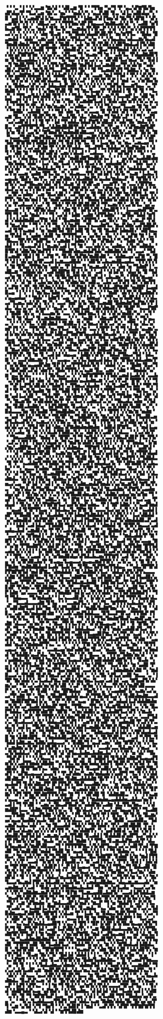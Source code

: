 ▝▝▝▃▝▐▝▝▞▃▃▆▝▇▞▟▝▝▟▊▃▆▝▉▝▝▝▜▜▅▝▚▞▜▝▛▝▄▃▚▛▇▜▙▜▅▟▛▟▄▞▛▝▜▃▞▃▅▝▇▞▃▝▅▞▝▝▅▟▞▞▚▝▄▃▛▟▉▝▊▃▝▟▐▃▚▟▉▟▄▞▚▝▉▝▄▟▐▝▞▃▅▟▛▟▐▞▆▃▃▛▇▜▜▜▞▝▐▟▆▃▛▟▐▜▅▞▟▝▇▞▜▞▟▛▇▝▝▟▚▃▅▜▛▞▚▜▝▞▝▟█▃▞▃▞▝▞▜▜▜▅▞▟▛▐▜▄▃▃▞▆▟▇▃▟▞▟▝▚▝▃▟▉▝▅▜▙▃▆▜▙▝▛▞▃▝▅▟▞▝▊▜▃▜▞▝▚▃▆▟▄▜▚▜▛▃▛▝▞▟▝▞▛▞▚▞▞▟▜▜▜▜▃▞▞▃▚▝▞▝▝▞▝▟▅▝▉▃▆▝▝▜▞▜▙▟▞▟▄▟▛▟▉▞▛▝▅▞▆▜▜▃▝▝█▟▄▝█▃▅▟▟▝▝▟▟▞▝▃▆▞▃▟▝▟▟▞▃▜▜▟▃▞▚▞▅▝▝▃▚▜▄▃▙▃▚▟▃▃▆▞▙▃▟▜▅▟▊▟▆▟▞▜▜▞▄▟▛▜▞▝▇▟▊▃▝▃▙▝▆▝▊▞▛▟▊▞▞▟▉▜▅▟▃▟▐▜▞▟▇▝▐▞▞▞▞▞▞▞▙▟▉▝▛▜▛▝▝▟▅▟▊▟▚▝▃▝▟▝█▃▞▜▜▜▅▟▟▝▟▞▞▃▞▃▞▞▟▞▄▛▇▛▇▜▅▝▞▞▄▞▛▃▝▟▜▃▄▝▜▝▅▃▅▞▜▝▆▝▝▃▙▜▃▝▛▟▄▟▇▟▉▜▅▝▊▜▟▃▄▟▟▃▚▝▛▟▝▝▝▜▞▜▄▞▚▜▚▞▃▞▞▃▝▟▛▟▊▜▃▞▅▃▞▜▞▝▉▟▐▃▜▝▇▟█▞▛▜▝▟▝▃▚▜▜▞▆▜▅▟▇▝▆▟▜▟▐▃▞▃▆▟▉▃▞▜▚▞▟▞▆▝▚▟▞▟▊▞▃▛▇▜▚▝▇▞▙▜▞▜▃▃▛▜▅▜▜▝█▞▝▝▉▝▜▃▅▟▛▟▜▝▜▟▇▃▚▝▅▝▇▞▙▞▄▟▇▛▇▟▄▟▜▝▟▝▟▟▅▛▐▞▞▝▛▝▆▝▃▃▅▝▆▟▝▜▜▟▝▝▛▞▝▟▚▜▞▝▝▝▅▜▚▞▟▝▞▟▛▟▛▟▃▟▃▝█▝▉▞▞▃▛▝▐▞▛▞▛▝▚▛▐▝▅▟▝▃▝▞▅▜▙▞▙▞▄▝█▟▅▃▞▟▚▞▃▛▐▟▄▃▙▟▚▟▛▝▅▝▞▞▟▝▞▝▞▜▟▜▄▜▃▃▆▜▄▃▝▃▝▛▇▟▇▝▞▝▐▝▛▝▐▝▄▜▅▞▛▟▊▝▉▝▜▝▆▃▜▃▄▞▛▝▛▟▟▟▐▝▉▝▉▝▉▝▝▜▃▞▚▝▝▜▜▃▅▜▟▞▟▟█▝▉▜▝▝▝▝▜▟▄▝▅▟▅▜▞▃▆▞▚▜▃▃▆▛▐▃▝▟█▝▆▝▜▜▄▟▜▝▟▝▐▃▚▜▝▝▝▞▆▝▞▜▅▝▛▃▆▟▆▜▃▟▐▝▉▟▞▃▙▞▅▜▚▜▞▃▚▞▃▞▄▝▝▜▜▝▚▜▚▃▛▞▆▞▅▃▆▞▝▃▚▟▆▃▝▃▝▞▟▝▜▞▄▃▞▜▃▃▅▝▇▝▆▝▄▞▝▝▜▟█▞▝▃▙▟█▝▄▞▝▝▜▟▝▟▅▝▆▝▚▞▃▃▄▝▉▝▛▟▟▝▟▜▝▜▛▝▞▝▛▃▄▃▆▝█▃▝▞▟▝▉▟▛▞▜▞▙▝▚▃▙▜▙▝▟▃▝▟▆▟▆▝▜▝▇▟▞▃▛▝▐▝▜▝▃▟▜▝▃▞▃▟▛▟▐▝▐▝█▝▛▝▐▟▝▜▚▟▟▃▜▟▄▛▇▜▞▟█▃▛▞▚▟▞▜▙▝▅▟▃▜▚▝▉▃▝▃▆▜▜▜▛▜▞▜▃▞▟▟▇▟█▟▉▜▚▟▞▃▟▟▅▞▚▞▛▃▆▝▝▞▟▜▅▟▇▜▟▛▐▞▅▝▊▟▝▃▄▜▞▝▇▜▅▟▜▞▅▟▅▟▊▟▇▃▄▞▝▟▄▜▞▞▙▜▞▃▆▝▊▝█▞▙▝▇▝▚▃▃▞▜▟▛▝▅▟▜▟▆▃▜▜▜▞▅▜▟▟▊▃▅▟▛▞▟▞▛▝▜▜▞▝▃▝▛▃▟▝▞▟▛▜▟▞▜▛▇▜▙▜▜▟█▟▐▟▊▞▜▝▉▟▐▜▞▜▃▝▊▝▐▃▄▜▅▝▅▝▅▃▝▃▅▃▄▞▜▝▊▝▉▜▟▝▞▃▞▃▛▟▇▝▛▝▞▟▚▜▚▟▟▃▝▜▃▟▜▜▃▜▟▟▄▞▚▜▅▛▇▟▆▝▝▟▜▝▝▟▇▝▇▝▝▜▜▟▚▟▛▟▝▃▅▞▞▟▃▟▝▝▃▟▃▃▝▝▞▝▚▟▜▟▜▝▝▜▞▝▝▃▆▜▝▝▞▟▄▜▙▃▝▟▄▞▙▜▝▟▞▝▅▟▊▟▇▜▅▟▉▟▚▃▚▝▝▝▄▞▟▞▚▃▟▟▉▟▅▝▆▞▙▟▄▝▟▟▞▝▐▃▞▝▅▞▜▃▟▝▞▜▜▝▉▃▞▞▙▝▄▟▄▟▅▜▞▝▝▜▟▞▜▃▞▞▛▞▞▟▞▝▚▞▅▞▆▟▟▃▙▞▜▝▃▝▃▟▞▝▝▛▐▜▅▞▞▞▚▝▊▟▚▝▅▟▟▟▄▞▚▟▃▜▚▞▃▃▅▝▄▟▆▝█▜▃▜▄▝▚▝▟▃▅▃▃▜▜▞▚▟▐▟▜▝▟▞▙▝▚▃▆▝▐▃▙▃▜▃▄▃▙▝█▟▚▝▆▞▛▃▝▃▛▃▛▟▇▞▞▟▃▟▇▟▜▞▄▃▙▞▆▟▄▃▛▝▊▝▇▜▙▜▝▞▆▜▞▞▚▃▛▜▙▃▅▞▟▟▝▟▜▝▟▃▆▝▟▝▛▟▛▃▅▝▃▃▆▜▚▝▅▝▃▃▚▜▛▛▇▃▟▃▛▃▚▞▃▜▚▜▙▜▚▟▜▝▝▜▄▝▟▜▛▟▜▞▃▞▚▃▚▛▇▞▆▝█▝▐▟▊▜▚▟▝▝▚▝▃▜▛▃▚▟▅▞▝▃▅▝▇▃▞▟▊▞▝▃▛▜▄▞▄▝█▝▜▟▝▟▝▟▛▝▇▞▟▜▜▃▙▝▛▞▛▜▚▝▇▞▆▞▅▟▐▝▆▝▅▟▛▃▟▟▃▟▚▜▝▜▙▟▄▜▜▟▅▜▞▟▉▟▐▞▅▞▛▝▅▜▞▞▄▝▛▃▟▃▃▞▞▃▞▝▊▝▜▟▞▝▛▞▛▟▛▟▉▟▛▟▝▜▚▃▅▞▛▞▃▞▙▜▃▝▄▞▃▟▃▃▆▝▐▝▛▝▟▛▇▞▟▃▛▝▝▟▆▝█▝▐▟▜▞▟▜▝▟▆▟▉▜▝▝▐▃▃▃▅▟▛▜▛▃▜▜▝▜▝▃▙▝▆▟▞▝▝▝▜▝▃▞▟▝▐▟▆▝▃▟▆▝▟▜▜▟▆▞▝▝▅▜▙▞▜▟▟▝▆▜▟▝▞▟▟▟▆▟▉▃▞▛▇▝▟▟▝▝█▃▅▟▅▝▟▜▛▜▞▃▅▝▉▞▞▝▅▞▝▃▆▃▛▝▛▟▜▝▆▃▞▟▄▝▝▜▝▃▚▜▝▜▄▝▞▞▆▟▜▃▃▜▚▃▃▟▆▜▃▝▆▃▛▟▆▞▃▟▜▟█▟▚▃▟▝▊▜▚▃▅▟▝▝▅▝▅▟▉▜▟▝▉▛▐▟█▝█▝▅▝▉▝▇▃▙▛▐▟▅▟▊▞▝▟█▜▄▃▅▝▛▟▟▝▚▝▄▟▅▝▟▟▊▝▆▝▛▜▜▜▄▞▃▝▄▞▙▞▃▜▄▝▞▝▄▝▄▛▇▝▇▝▐▃▜▜▙▃▃▜▛▞▛▞▜▟▛▜▄▝▞▃▆▟▆▝▐▟▆▞▞▝▆▝▚▛▇▟▞▝▚▝▜▟▆▝▟▞▝▝▊▟▟▝▝▝▉▃▄▃▛▟▐▝▅▃▆▞▃▟▐▝▜▝▇▝▃▃▚▟▞▞▃▝▄▟▆▃▝▞▙▞▚▟▇▟▄▝▉▜▛▟▝▟▇▞▆▞▆▟▜▜▝▝▝▜▙▟▛▟▅▃▆▟▟▜▟▞▚▟▇▟▇▞▟▞▜▝▃▃▞▝▜▟▊▃▅▟▛▝█▟▐▝▊▝▃▛▇▝▚▝▉▞▙▞▙▛▇▞▆▟▉▟▇▝▃▝▟▟▆▃▄▞▃▛▇▝▚▝█▜▝▟▐▝▟▞▄▞▅▜▛▃▃▟▐▃▆▃▃▟█▟▞▝▝▟▉▜▞▃▙▃▅▟█▃▄▟▃▝▜▜▚▜▚▜▚▝▇▝▉▜▄▞▛▛▇▞▆▝▄▟▞▃▝▛▐▟▃▃▜▝▅▃▆▃▟▞▞▃▝▟▅▝▅▝▜▟▆▛▐▝▃▟█▃▆▝▚▟█▟▞▟▞▝▃▟▜▟█▛▇▝▊▟▝▞▚▞▝▃▟▝▝▟▐▟▚▞▝▟▄▞▙▝█▝▜▟▃▞▆▝█▝▞▜▚▛▐▃▜▝▚▝▉▜▙▜▅▜▜▝▛▞▚▟▚▟▝▃▙▃▆▞▚▝▐▜▜▞▆▃▄▞▝▞▝▝▞▝▟▝▆▝▛▃▙▞▅▞▆▞▅▝▛▟▆▞▆▞▚▟▊▃▝▃▙▞▃▞▛▟▜▝▉▞▚▜▅▜▜▞▃▛▇▝▄▜▚▝▉▞▛▟▆▞▞▟▟▃▝▝▚▛▇▟▝▟▚▝▛▟▟▃▟▛▇▟▛▝▅▟█▛▐▃▄▟▉▃▄▝▐▝▞▝▐▝▆▞▙▃▜▟▅▝▞▜▞▜▞▟▜▝▇▃▝▞▝▝▆▟▛▝▟▞▛▞▚▜▄▟▆▟▚▞▄▃▄▟▄▞▝▝▇▟▞▝▐▟▆▜▝▃▄▝▞▝▞▝▐▟▅▃▞▝▞▜▚▃▚▞▙▟▛▟▟▝▞▞▟▃▃▞▜▃▅▃▚▟▞▟▚▝▊▞▚▝▃▃▞▜▅▛▐▞▙▝▇▞▜▃▅▟█▝█▟▅▟▆▜▄▛▇▞▞▛▐▟▃▝▟▃▚▞▃▞▚▜▄▞▞▝▅▃▛▃▝▞▄▟▜▃▟▝▉▟▞▟▆▟▊▞▛▝█▟▛▝▚▃▃▛▇▛▐▝▇▟▉▝▉▞▄▝▚▜▃▃▅▞▙▝▃▃▝▞▜▟▟▜▅▃▜▝▟▝▞▟▚▞▅▟▉▞▚▞▝▃▜▝▚▃▜▝▇▝▟▃▞▝▊▃▆▟▆▟▇▃▃▝▞▝▃▝▅▟▊▝▝▟▆▃▆▜▚▞▜▝█▃▚▝▜▞▄▃▃▝▞▝▝▞▞▜▃▝▞▟▊▟▇▟▝▝▉▟▉▃▜▝▄▜▅▃▞▟▜▞▃▞▚▞▃▝▜▜▄▝▟▃▚▞▅▛▐▜▝▞▃▝▜▜▞▜▚▝▅▃▜▜▃▞▝▜▞▞▆▝▃▃▚▜▛▛▐▃▜▝▜▝▟▃▙▝▄▃▆▞▃▟▐▞▅▞▟▞▆▞▅▟▅▜▄▛▐▟▉▃▛▜▅▛▇▜▄▃▟▟▄▜▅▃▟▞▚▝▝▞▜▛▐▃▞▜▄▜▟▃▄▝▟▃▄▞▝▃▙▜▃▃▝▃▅▜▝▟▅▝▐▃▄▜▟▝▃▜▜▃▚▟▆▜▛▟▊▞▆▞▛▝▟▜▚▝▉▜▃▞▙▝▛▟▄▜▞▝▅▞▆▟▛▝▃▛▇▞▛▝▃▜▞▜▄▟▊▞▃▝▇▟▆▜▜▞▞▟▄▟▛▟▉▝▆▃▞▟█▞▜▟▜▟▊▟▊▞▝▞▞▜▙▃▜▃▅▟▜▛▐▟█▃▟▜▅▃▜▞▝▝▊▞▝▞▞▜▃▞▜▜▛▟▚▝▉▝▆▝▊▝▃▟▐▟▝▟▄▃▄▝▐▟█▞▞▟▜▞▝▜▟▃▛▜▙▃▞▜▟▝▐▟▃▝▇▝▞▝▃▃▛▟▆▃▆▞▜▝▞▝▃▃▄▃▝▃▚▜▃▜▄▟▃▟▐▟▃▜▛▝█▜▙▞▟▟▃▟▅▞▛▞▚▞▙▜▙▞▄▃▄▟▛▟▆▝▊▛▐▞▃▞▛▜▜▟▟▞▙▜▝▝▟▟▟▝▞▃▝▝█▟▆▝▉▃▞▜▚▝█▟▚▟▛▃▛▟▝▟▅▜▚▝█▟▞▜▜▜▞▃▚▃▆▝▉▃▝▃▅▞▝▟▆▝▝▜▅▟▟▞▚▞▆▝▄▃▜▞▟▃▝▝▝▝▐▝▇▞▙▃▞▃▝▞▝▞▆▛▇▜▛▜▚▜▜▟▞▃▅▟▐▃▟▞▟▝▃▃▙▝▃▜▜▟▜▝▐▟▝▟▅▝▟▝▅▞▛▜▄▟▟▞▄▃▙▟▆▃▆▝▞▃▞▞▛▃▛▝█▜▛▝▞▞▝▜▅▝▚▛▐▃▛▜▞▟▊▟▞▞▜▟▅▜▝▃▜▜▅▃▞▟▄▟▅▝▝▟▄▜▃▟▆▜▃▜▟▞▝▜▛▞▜▟▝▝▛▝▚▞▙▜▄▟▆▝▇▝▜▞▜▟▉▝█▜▝▝█▟▝▞▝▞▜▜▛▃▝▃▚▝▝▜▙▜▃▝▚▞▆▝▄▟▐▃▞▟▊▝▃▝▜▟▄▜▛▃▝▟▞▟▅▟▞▞▚▝▆▜▅▝▅▜▝▜▜▟▆▝▇▟▝▟▛▝▟▝▚▝▇▃▅▜▙▝▛▟▊▟▟▞▆▞▛▝▛▃▜▃▞▞▃▟▆▃▛▃▚▞▝▜▙▃▟▃▚▟▅▝▚▜▟▜▄▝▉▟▊▃▙▟▇▞▄▝▐▟▜▟█▜▙▝▊▃▟▃▞▝▃▝▐▃▝▃▜▞▟▟▛▞▙▟▉▝▚▞▚▝▉▟▃▃▃▜▅▝▉▞▙▟▇▝▛▜▅▟█▟▆▞▚▝▉▞▃▃▝▞▝▝█▜▜▝▞▞▆▞▆▝▅▟▆▝▃▝▄▟▝▛▐▟▞▝▜▞▙▞▝▜▙▜▛▝▅▝▜▟█▟▛▞▙▝▇▞▄▞▟▞▚▝▆▝▐▜▄▟▉▃▅▟▜▃▙▃▟▜▞▞▚▃▆▃▞▞▞▛▇▞▃▝▉▜▞▜▄▝█▝▐▜▜▞▜▝▚▞▛▟█▞▄▞▟▝▅▝▟▞▟▞▃▞▃▜▜▟▝▛▐▟▝▟▆▃▚▛▇▟▆▟▅▟▆▟▅▝▐▟▉▟▐▛▇▜▃▝▚▝▅▟▐▃▄▝▞▞▃▟▄▝▊▝▆▝▞▞▟▃▙▜▜▟▉▃▜▞▃▝▟▟▜▞▞▃▟▛▐▞▟▃▃▝▝▞▃▞▟▞▛▝▝▜▅▃▃▟█▟▞▝▆▟▄▜▚▝█▜▛▃▜▝▜▝▆▜▟▞▝▞▃▃▚▜▙▃▛▟▊▛▐▜▃▜▜▞▝▃▛▃▚▜▜▝▐▜▄▞▞▟▄▟▚▞▜▝▆▟▜▞▟▟▛▞▙▟▐▟▐▝▞▝▊▝▛▜▅▟▄▝▐▞▆▞▆▞▃▟█▛▇▃▛▟▝▟▇▜▟▜▝▞▟▟▆▟▃▝▜▛▇▜▝▟▟▃▙▝▟▝▟▟▝▝▄▟▛▟▝▝▝▝▟▝▚▟▇▃▙▜▛▟▊▝▚▃▆▞▅▞▆▜▃▛▐▝█▃▛▞▄▟▐▟▚▞▜▝▊▞▜▜▛▟▄▟▞▝▞▞▞▞▝▟▝▃▆▞▚▞▞▝▞▞▝▜▙▝▉▟█▝▊▝▇▞▄▜▝▝█▞▅▟▜▜▝▞▜▟█▟▃▝▉▝▛▝▚▃▟▟▆▜▞▜▜▟█▞▜▞▜▜▄▞▛▃▟▜▚▟▄▟▃▞▙▝▛▝▟▛▇▟▉▜▞▃▙▃▙▞▝▝▚▝▄▃▃▜▚▟▅▞▚▟▟▜▝▜▞▝▝▃▚▜▛▝▚▝▆▜▜▞▄▃▃▝▇▃▞▝▞▝▛▞▞▞▝▟▝▜▞▜▄▞▚▝▉▃▅▟█▜▛▃▝▞▜▃▞▃▄▜▛▝▜▞▜▟▊▟▃▞▞▝▚▜▟▝▞▟▃▟▆▟▃▝▟▞▞▟▐▜▙▜▄▝█▟▅▃▚▞▆▜▞▝▝▜▚▃▞▞▜▝▞▃▚▃▙▟▞▞▙▃▃▛▐▝▅▃▞▃▄▝▚▛▐▟▝▞▚▟▐▝▄▝▛▟▃▜▚▟▆▃▅▟▟▜▅▟▞▞▄▞▆▃▆▜▟▝▇▜▄▜▚▃▝▝▅▞▛▟▃▜▞▜▅▜▙▃▛▝▇▞▛▜▟▟▇▝█▝▆▞▟▝▇▃▟▟▆▞▚▛▇▜▞▃▄▟▅▟▄▞▄▛▐▝▉▞▆▞▄▜▝▞▃▜▝▞▆▜▙▟▊▟▅▃▆▞▛▝▟▟▇▞▄▟▄▞▅▞▅▜▅▝▜▝▄▛▐▝▅▃▞▜▛▞▆▝▚▟▇▃▚▝▅▝▐▛▇▝▐▃▚▝▅▟▆▞▟▝▜▝▞▟▜▝▚▃▞▃▄▝▛▟▄▟▝▝▉▞▅▝▟▞▞▛▇▛▇▜▃▞▄▟▜▞▅▟▚▟▅▃▝▛▐▝▇▛▐▟▇▞▝▞▚▃▟▜▅▟▝▝▄▃▟▝▊▜▛▜▜▃▄▝▞▜▟▃▙▃▜▃▜▛▇▝█▝▃▃▃▜▃▞▄▞▄▜▝▞▟▝▚▃▟▟▐▟▛▝▛▜▙▟█▝▄▞▛▝▟▃▟▟▅▝▞▛▐▟▅▟▜▟▇▟▟▞▜▝▞▟▜▞▞▝▐▃▞▟█▟▟▝▚▞▚▟▅▟▉▟▝▟▟▜▛▟▛▝▄▞▛▛▐▟▃▟▐▜▅▛▇▟▐▟▚▃▛▜▞▟▅▟▟▟▉▃▛▃▟▞▝▝▐▟▟▝▃▟▐▟▃▞▜▜▟▟█▝▜▟▞▝▞▞▟▃▟▝▝▟▆▟▟▝▊▝▉▜▛▞▙▃▃▞▃▟▄▟▄▃▙▟▝▃▆▟▊▞▅▝▛▝▛▞▃▟▞▟▅▟▊▝▚▞▛▝▄▝█▟▆▟▚▞▚▞▅▜▚▝▊▞▃▝▃▃▞▞▄▝▇▜▅▟▐▝▃▛▐▟▅▃▛▝▊▟▇▝▄▝▊▟▞▜▄▜▟▃▝▝▆▟▃▟▟▞▛▝▇▝▇▜▝▞▜▞▞▝▝▞▙▛▇▞▟▝▜▜▟▜▝▃▜▟▐▝▄▃▟▝▐▃▝▞▚▃▟▝▜▞▙▞▃▃▄▝▇▞▚▞▆▝▛▜▙▟▇▜▞▝▟▟▐▛▐▞▚▝▝▜▙▝▃▞▅▜▙▞▆▜▄▟▉▝▅▜▜▟▆▝█▜▜▟▃▟▄▜▞▞▞▟▐▝▐▞▜▟▊▜▅▜▟▞▛▟▊▜▝▟▛▛▇▟▉▞▃▟▚▞▟▟▊▟▞▜▅▜▟▝▞▞▝▝█▜▃▝▞▃▄▟▝▞▚▝▅▜▅▟▉▟▄▞▟▜▟▃▙▃▅▞▛▛▇▜▝▃▟▝▊▃▚▝▜▟▚▝▄▝▟▝▄▜▛▟▉▃▙▞▛▝▊▃▄▃▜▃▄▃▃▞▄▃▄▃▆▟▜▜▛▞▝▃▜▞▃▝▚▝▇▝▊▞▚▛▇▟▅▝▅▟▇▟█▟▄▟▐▃▟▞▜▃▙▜▃▝▊▜▙▃▜▟▜▜▅▜▜▟▄▃▝▝▚▟▃▜▛▜▛▟▛▛▇▛▇▜▟▝▅▟▐▛▇▃▝▟▅▟▟▟▞▝█▝▟▟▇▟▚▜▃▞▝▟▟▃▛▟▜▞▟▜▚▃▃▃▞▟▇▝▟▜▟▟▉▜▄▃▜▝▊▞▄▜▃▃▚▟▇▛▇▝▜▃▚▟▜▟▊▞▅▛▐▝▚▟▐▜▄▟▉▞▄▜▜▃▅▝▛▜▛▟▚▃▃▜▚▟▆▝▉▝▇▜▟▃▆▃▙▟█▝▐▟█▜▅▜▃▞▛▝▆▜▟▃▞▜▛▝▊▟▛▝▛▟▅▞▃▜▛▟█▟▇▃▝▞▚▞▛▃▃▛▇▜▄▝█▝▐▟▆▝▟▃▞▝▄▟█▝▇▝▄▜▞▛▐▟▆▝▄▞▃▃▃▜▛▃▛▝▚▜▅▟█▞▜▟▐▞▃▞▛▞▛▟▟▞▚▃▜▜▟▜▟▟▇▟▜▝▝▜▜▝▜▟▄▃▃▝▜▞▆▟▄▟▞▝▐▃▚▃▃▟▊▟▚▝▐▞▟▞▞▃▟▝▐▞▜▝▜▜▚▜▄▟▞▟▃▝▃▝▜▃▃▟▃▃▃▟▇▝▊▜▄▝▝▝▃▃▆▟▜▃▚▝▄▞▞▜▃▝▇▜▜▜▚▃▙▃▙▞▝▟▜▞▚▟▊▟▇▜▃▟▐▟▞▜▅▝▉▞▟▜▄▟█▟▝▝▆▟█▞▙▟▇▜▅▞▝▞▝▞▅▃▜▝▊▝▝▟▊▃▝▃▅▝▇▞▅▟▄▟▊▟▆▝▝▞▃▟▞▃▆▟▜▟▟▃▃▝▉▜▃▃▛▜▛▃▞▜▜▜▙▛▐▜▝▝▜▞▙▜▃▝▜▝▊▞▙▃▃▟▛▟▄▞▅▝▝▜▝▟▐▞▜▜▄▜▅▟▆▜▙▟▚▃▆▟▛▃▆▝▃▟▇▝▟▃▃▞▚▞▅▞▛▝▚▝▇▃▞▜▚▜▃▜▚▞▝▟▚▛▇▃▄▃▅▝▐▟▝▝▊▝▇▜▙▝▛▟▚▝▜▃▝▃▜▜▅▟▇▝▇▟▞▝▉▟▟▝▐▟▟▃▙▃▞▝▛▟▜▝▅▟▞▃▟▟▊▟▜▃▞▜▝▞▚▟▛▝▝▞▚▝▅▝▄▝█▞▜▜▜▞▜▝▚▟▊▜▜▃▄▟▊▛▇▃▚▞▞▜▚▞▚▃▟▝▝▞▛▞▟▜▞▝▉▞▆▞▙▞▟▜▄▜▟▟▐▜▟▜▞▃▜▜▟▞▜▜▜▞▛▃▟▃▆▜▜▜▃▝▛▟▆▝▝▃▄▟▟▝▅▃▛▞▆▟▅▟▛▜▚▃▝▃▝▞▝▝▞▞▝▛▇▝▅▜▞▞▅▞▝▟▚▃▙▝▆▞▝▝▉▜▜▃▄▃▞▝▇▞▜▞▞▃▝▝▃▃▆▃▄▞▅▟▚▟▆▜▅▝▉▃▞▝▅▃▙▝▉▃▝▜▙▟▟▝▄▜▅▟▟▝▅▜▟▟█▞▄▃▛▟▃▝▅▞▆▞▙▝▆▞▝▟▚▝█▃▃▝▄▝▜▜▚▞▜▟▆▞▅▞▟▝▝▞▄▞▄▟▇▟▃▜▞▝▜▜▟▝▆▞▛▞▆▃▜▃▄▃▛▟▆▜▚▟▊▟▟▟▛▟▇▜▞▜▝▝▉▃▙▝▚▃▚▝▊▞▟▜▜▃▙▞▛▝▟▝▇▜▜▜▞▞▞▃▝▝▆▝▟▜▙▞▝▜▃▞▛▟▞▝▆▝▄▟▉▝▛▜▟▝▟▝▐▝▞▃▞▜▛▝▅▞▛▜▄▞▅▟▉▜▝▃▃▞▙▜▞▞▃▝▐▟▅▟▆▟▞▟▇▝▚▝▆▟▉▃▃▞▃▜▜▟▉▝▉▟▚▜▅▃▛▃▞▟▚▝█▟▝▃▝▞▃▜▙▝▟▜▃▞▄▟▉▝▆▃▃▝▃▝▐▜▛▝▇▞▟▟▞▞▃▜▃▟▃▛▇▃▚▟▛▟▞▟▄▜▅▃▜▃▄▞▃▟▐▟▝▃▄▝▇▜▄▟▜▞▟▞▆▞▄▞▝▜▞▃▞▃▟▞▅▞▅▜▞▟▊▝▞▃▛▝▅▜▅▝▞▞▟▃▃▜▚▜▞▞▆▟▛▟▊▃▃▃▛▝▄▝▞▃▆▝▛▝▊▟█▝▝▟▄▝█▛▇▟▄▞▝▜▅▜▞▝▄▝▞▃▄▟▅▛▐▞▚▃▆▞▃▞▄▃▞▜▚▟▇▝▛▝▃▜▅▝▄▜▙▟▛▜▄▟▟▞▄▃▛▞▜▜▙▜▅▜▃▞▞▝▊▟▉▟▅▟▇▃▃▟▅▝▇▟▉▛▇▛▇▟▐▞▄▝▚▞▛▝▚▜▚▞▚▃▄▝▐▛▇▞▚▝▄▞▚▟▄▟▐▃▛▟▟▟▇▟▅▃▜▞▙▞▃▞▜▃▟▞▟▟▅▟▛▝█▜▄▝▜▜▙▃▃▜▜▃▜▝▟▃▆▜▙▟▟▟▝▃▝▞▙▝█▃▛▜▟▟▃▝▆▜▜▜▛▟▆▜▛▝▇▛▇▝▚▞▅▞▟▟▉▞▄▝▇▃▙▟▇▜▃▞▟▜▝▞▆▃▙▝▛▃▞▟▐▝▄▟▚▝▛▝▜▜▛▞▞▟▞▟▅▞▜▟▊▟▞▝▄▝█▟▞▝▄▜▃▞▃▞▃▝▃▃▛▜▟▞▃▝▉▃▟▃▃▞▄▜▞▝▟▟▄▃▆▜▝▟▜▝▝▃▅▜▚▜▚▟▛▝▉▝▄▟▅▟█▝▛▃▛▞▛▃▟▃▜▝▄▟▐▃▝▜▙▜▚▞▆▟▊▞▜▜▞▞▟▟▜▃▅▟█▞▙▜▛▟▚▜▅▟▚▝▝▟▟▟▉▃▅▝▛▞▝▃▚▝▐▟▚▝▜▞▜▜▃▝█▞▆▟▞▞▜▝▃▝▜▟▆▃▄▃▛▟▐▟▞▃▚▜▛▟▄▟▃▟█▝▇▝▟▟▉▟█▜▃▝▚▜▅▟▟▟▉▃▟▜▞▟▛▃▜▃▚▝█▞▛▟▛▟▄▝▝▃▟▝▚▜▜▃▜▜▟▟▐▟▇▃▆▃▜▟▇▞▄▟▄▃▃▞▚▝▉▟█▞▜▝▄▃▛▃▅▞▝▟▅▝▇▜▛▞▅▝▞▞▜▃▞▃▆▟▆▞▄▜▞▛▐▟▐▜▟▜▞▝▐▃▝▞▞▟▛▜▜▝▝▃▃▟▞▃▃▜▟▃▆▞▝▞▅▃▞▝▚▃▜▞▙▟▟▃▞▝▟▜▃▞▟▝▉▝▟▝▟▜▄▃▙▟▅▃▙▟▆▃▙▞▝▞▝▞▛▝▅▝▟▞▝▜▙▝▜▟▚▛▐▝▝▝▞▞▙▃▃▜▝▝▚▝▛▝▄▞▚▞▚▞▜▟█▟▜▝▊▜▟▟▚▟▇▟▜▃▄▃▟▜▅▜▞▞▃▟▜▜▅▟▞▟█▟▆▝▚▞▜▜▃▜▄▜▙▞▙▟▄▜▟▟▜▝█▟▛▞▚▞▅▜▟▝▛▝▇▟▉▟▞▝█▜▛▜▅▜▚▃▝▟▅▞▝▝▜▜▚▃▜▝▉▃▄▟▚▟▉▞▄▞▅▝▅▝▝▟▇▜▞▜▙▞▟▜▝▝▄▛▇▃▄▃▃▞▄▃▄▜▝▝▛▃▛▟▅▞▚▃▆▞▅▟▄▟▞▞▄▟▛▜▝▜▃▜▝▞▞▟▟▟▊▟▇▃▛▝▐▞▝▜▟▃▞▟▇▟▅▝▉▟▇▃▟▟▟▟▇▝█▞▛▝▐▝▟▞▙▝▞▜▃▝▚▟▜▞▄▃▙▟▜▝▊▟▞▟▇▃▛▛▐▛▐▜▜▟▚▝█▟▚▃▃▟▇▞▄▃▝▝▅▝▄▃▅▝▇▟▟▞▄▞▝▞▄▜▄▝▃▜▝▞▙▟▊▟▆▟▝▜▙▟▝▝▊▃▅▟▞▟▉▞▝▞▝▞▞▜▝▝▛▛▐▟▄▜▞▝▊▛▇▞▝▟▜▝█▜▄▜▛▟▇▜▜▜▞▟▅▝▇▝▜▝▝▟▛▟█▝▊▝▟▟▇▟▉▃▝▝▞▝▐▜▚▃▆▞▄▃▄▝▝▃▞▜▚▝▄▞▟▃▄▟▞▟▇▜▃▞▄▛▐▝▆▟▅▟▅▃▄▟▟▟▅▃▟▟▄▞▅▞▛▝▃▟▐▝▜▝▛▟▉▝▝▃▅▞▃▜▙▃▟▜▙▟▚▞▚▟▟▛▇▞▃▟▆▝▟▃▜▜▄▜▅▃▝▝▞▟▆▟█▛▐▃▃▝▟▟▇▞▜▜▙▜▚▞▃▝▊▝█▞▟▃▟▝▝▃▚▃▞▃▛▜▄▃▄▜▜▞▝▜▃▟▇▃▃▜▜▟▆▝▚▟▃▟▜▟▇▝▞▟▜▞▃▝▐▜▃▜▟▞▆▜▝▛▐▝█▜▃▝▛▝▊▞▙▝█▃▆▞▄▞▄▃▄▜▄▟▇▞▄▃▙▝▇▛▐▞▜▜▞▟▃▃▝▃▞▞▚▞▞▝▃▝█▟▉▝▃▃▟▟▉▃▝▜▟▃▆▟▚▃▙▃▚▟▞▝▃▝▆▝█▃▃▟▟▝▜▟▞▞▝▜▙▜▟▟▚▝▛▞▃▟▊▟█▟▊▝▛▃▚▞▟▜▃▞▟▃▅▞▄▞▞▞▞▟▚▜▜▝▚▝▅▞▟▟▇▜▚▝▚▝▄▟▜▟▊▟▝▃▜▟▝▞▙▜▝▟▅▟▉▞▙▟▜▟▐▟▝▃▆▃▆▞▃▟▄▜▜▟█▝▉▃▟▟▐▝▉▟▟▟▊▟▚▟▛▜▃▞▚▟▞▞▞▛▐▜▅▜▞▞▅▜▄▝▆▃▙▝▚▞▃▜▟▝▆▟▆▝▞▝▛▜▅▝▊▃▆▃▙▛▇▃▟▞▛▝▟▃▙▜▄▃▆▃▛▞▆▟▛▟▉▃▃▞▜▝▐▜▜▜▜▛▇▃▚▜▞▟▛▜▄▃▛▃▞▃▚▟▊▜▚▟▝▛▇▟▉▝▜▞▅▟▊▟█▝▅▟▟▝▜▟█▝▇▝▄▃▄▜▙▞▞▟▐▝▝▝▜▝█▟▅▞▃▝▝▝▐▝█▟▇▃▞▝▇▃▚▟▞▞▛▃▜▞▜▞▜▟█▝▄▃▙▟▃▝█▃▜▟▇▜▛▝▊▟▅▛▐▞▆▝▆▟▐▜▜▞▚▝▞▞▛▝▃▃▟▝▜▞▆▜▝▛▐▜▄▟▊▃▚▝▇▝▃▟▐▜▜▃▚▝▛▜▚▝▉▟▐▝▐▟▞▟▆▝▜▛▐▜▛▟▅▞▄▝▟▟▊▛▐▝▃▛▐▟▐▃▄▃▞▜▃▛▇▞▟▝▜▜▅▞▜▝█▟▃▟▉▝█▞▙▜▞▝▊▞▛▃▝▜▛▜▞▞▝▜▝▝▃▞▚▞▙▃▞▃▝▞▅▞▞▜▅▜▙▞▚▜▃▞▆▞▝▟▅▟▛▟▝▝▊▝▐▝▚▛▐▝▟▟▃▞▅▃▙▟▇▜▟▝▛▞▅▃▅▞▛▝▄▞▜▞▛▞▆▝▅▝▞▝▇▞▜▃▃▞▙▃▆▟▐▜▛▃▜▟▃▟▊▃▚▃▙▜▅▝▞▃▅▟▄▟█▟▆▃▝▟▄▃▆▃▆▃▃▟▞▝▅▃▅▟▆▃▞▞▃▟▝▝▉▟▞▃▙▞▟▜▙▟▅▃▙▃▙▟▝▜▅▝▚▞▅▜▃▟▄▝▚▃▃▞▃▞▙▞▝▞▛▞▚▟▇▟▆▃▆▟▚▜▟▟▝▝▊▛▇▝▜▃▆▃▄▟▉▃▙▟▜▞▝▃▃▟▐▟▜▟▟▃▆▝▅▃▟▜▞▟▛▟▚▝▉▜▞▜▞▝▜▝▅▜▛▜▟▃▙▝▟▟▞▜▛▞▚▜▛▟▜▞▙▞▞▞▆▞▜▝▜▞▝▃▆▝▟▜▅▟▅▝▄▝▆▟▃▃▟▛▐▞▅▟▚▝▆▃▛▝▜▝▅▝▇▟▟▜▝▃▛▞▚▜▃▝▛▃▟▞▃▝▚▃▙▟▐▃▜▜▚▞▝▟▊▜▚▝▊▃▆▟▄▝▚▃▝▟▅▝▜▞▄▞▚▞▛▃▞▃▜▟▉▟▆▃▄▃▛▟▇▜▙▝▇▛▇▜▝▞▟▃▅▝▛▝▐▃▙▝▅▝▉▟▄▃▜▟▛▞▛▜▚▃▝▞▃▞▜▞▝▟█▞▚▞▅▞▞▞▚▝▊▟▛▝▝▝▄▃▃▜▜▝▉▝▇▝▜▛▇▟▊▜▟▟▛▜▝▝▜▃▞▃▞▞▝▝▚▃▚▃▛▞▆▟▟▃▄▟▉▜▝▞▄▃▜▝█▜▝▝▉▛▐▞▟▛▐▞▙▜▙▞▙▃▄▞▟▜▞▜▛▞▜▝█▃▛▜▞▛▐▟▝▃▄▛▐▃▛▟█▞▅▜▚▝▝▃▆▝█▟▊▟▄▟▃▃▆▞▆▞▞▞▛▜▙▟▇▜▛▞▛▜▄▛▐▝▇▝▅▟▛▃▝▞▅▞▅▛▇▜▙▝▆▟▝▃▟▜▄▃▅▟▝▝▚▟▝▟▃▜▃▜▃▝▆▝▚▃▟▟▆▟█▟▆▟▜▃▚▟▞▛▇▝▅▟▟▟▛▞▃▟▊▜▛▞▄▃▛▞▜▝▚▞▃▜▜▜▄▟▊▝▜▜▛▜▚▟▉▝█▞▜▃▟▟▜▃▞▝▜▟▟▞▜▞▄▞▄▝▆▝▞▝▇▜▙▟▃▟▐▟█▟▃▝▉▝▃▜▟▜▛▟▊▝▄▝▜▛▇▜▛▜▝▝▝▝▅▃▅▟▚▞▝▟▆▝█▟▝▟▉▝▐▟▞▟▉▜▚▝▆▞▛▞▜▟▝▝▉▃▅▝▇▞▞▜▞▝█▟▐▟▝▟▟▟▐▝▐▝▃▝▛▞▚▛▐▞▄▜▅▝▚▞▄▝▐▝▚▃▚▛▇▜▝▝▝▞▝▟▅▝▊▃▞▛▇▜▛▞▆▝█▟▅▜▄▟▇▟▆▃▝▝█▝▛▃▅▟▜▜▅▃▃▝▄▝▜▝▊▝▐▝▝▞▙▟▃▟▅▃▞▟▅▟▞▝▟▟▅▟▜▟▝▝▞▜▄▟▚▜▚▝▃▃▆▟█▞▝▜▞▃▞▃▙▜▃▟▛▃▆▝▅▟▛▟▛▟▟▃▞▟▃▞▅▃▚▃▛▟▟▝▇▟▛▝▛▜▅▟▟▜▚▃▜▝▝▟▞▞▝▟▚▃▃▝▄▃▞▟▛▞▟▝▊▟▛▞▜▃▃▝▆▝█▃▅▝▄▞▆▝▚▜▝▝▚▝▃▜▄▃▙▟▆▟▃▝▉▃▛▟▚▃▅▝▟▝▊▝█▞▛▟▞▟▚▞▞▜▅▝▚▟▛▛▇▜▞▟▟▜▅▝▛▞▅▃▙▃▛▝▐▟▜▝▟▜▚▃▝▝▐▝▇▝▜▝▉▟▞▝▄▞▆▜▞▞▛▟▞▃▃▃▞▜▛▃▛▜▄▝▝▝▊▞▟▝▟▟█▜▟▟▚▃▄▝▄▛▇▟▚▝▐▞▞▜▄▟▆▃▝▟▐▟▐▟▝▟▟▝▜▃▟▞▄▟▐▝▞▟▇▝▃▜▚▝▉▝▜▝▇▛▇▜▄▛▐▃▄▝▚▟▝▃▄▝▞▟▐▝▄▜▃▟█▝▜▜▝▜▙▟▄▞▄▞▛▃▄▝▃▝▝▜▞▃▜▃▟▟▃▃▄▜▜▟▜▝▄▟▝▟▟▃▚▃▅▝▇▟▆▞▟▟▄▜▙▝█▞▄▞▄▞▛▜▝▃▆▝▄▜▟▝▞▜▝▜▅▜▝▝▞▃▜▟▊▛▐▝▆▟▝▝▃▟▚▜▚▝▟▜▛▝▛▛▇▛▇▜▜▟▆▝▃▃▄▃▝▝▟▃▞▟▝▟▝▝▆▜▜▟▉▟▆
